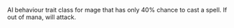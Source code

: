 AI behaviour trait class for mage that has only 40% chance to cast a spell. If out of mana, will attack.
